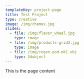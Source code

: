 ```yaml
---
templateKey: project-page
title: Test Project
type: creative
image: /img/chemex.jpg
slides:
  - file: /img/flavor_wheel.jpg
    type: image
  - file: /img/products-grid2.jpg
    type: image
  - file: /img/regen-pod-mk1.obj
    type: 3dobject
---
```

This is the page content
